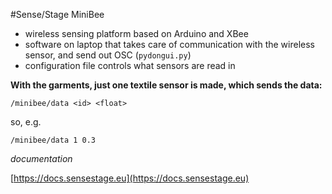 #Sense/Stage MiniBee

* wireless sensing platform based on Arduino and XBee
* software on laptop that takes care of communication with the wireless sensor, and send out OSC (```pydongui.py```)
* configuration file controls what sensors are read in

**With the garments, just one textile sensor is made, which sends the data:**

```/minibee/data <id> <float>```

so, e.g.

```/minibee/data 1 0.3```


*documentation*

[https://docs.sensestage.eu](https://docs.sensestage.eu)
